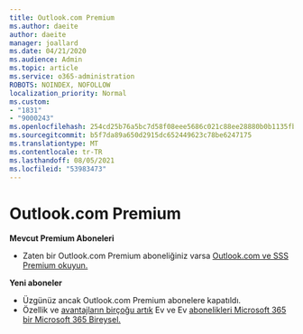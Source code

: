 ```yaml
---
title: Outlook.com Premium
ms.author: daeite
author: daeite
manager: joallard
ms.date: 04/21/2020
ms.audience: Admin
ms.topic: article
ms.service: o365-administration
ROBOTS: NOINDEX, NOFOLLOW
localization_priority: Normal
ms.custom:
- "1831"
- "9000243"
ms.openlocfilehash: 254cd25b76a5bc7d58f08eee5686c021c88ee28880b0b1135fba8e2119355721
ms.sourcegitcommit: b5f7da89a650d2915dc652449623c78be6247175
ms.translationtype: MT
ms.contentlocale: tr-TR
ms.lasthandoff: 08/05/2021
ms.locfileid: "53983473"
---
```

# <a name="outlookcom-premium"></a>Outlook.com Premium

**Mevcut Premium Aboneleri**

- Zaten bir Outlook.com Premium aboneliğiniz varsa [Outlook.com ve SSS Premium okuyun.](https://support.office.com/article/cd5f03f6-1407-456a-9410-f8f24804746b?wt.mc_id=Office_Outlook_com_Alchemy)

**Yeni aboneler**

- Üzgünüz ancak Outlook.com Premium abonelere kapatıldı.
- Özellik ve [avantajların birçoğu artık](https://support.office.com/article/78c6089c-7faf-44f5-82e2-efa9ebb921d2?wt.mc_id=Office_Outlook_com_Alchemy) Ev ve Ev [abonelikleri Microsoft 365 bir Microsoft 365 Bireysel.](https://go.microsoft.com/fwlink/?linkid=2017122)
